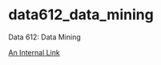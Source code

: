 # data612_data_mining
Data 612: Data Mining


[An Internal Link](https://github.com/MattBriskey/data612_data_mining/blob/main/Assignment%2001%20-%20Briskey.ipynb)
